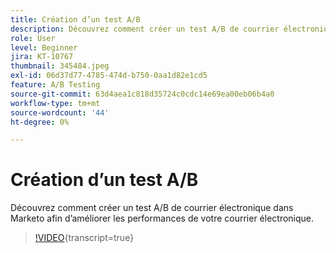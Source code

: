 ```yaml
---
title: Création d’un test A/B
description: Découvrez comment créer un test A/B de courrier électronique dans Marketo afin d’améliorer les performances de votre courrier électronique.
role: User
level: Beginner
jira: KT-10767
thumbnail: 345484.jpeg
exl-id: 06d37d77-4785-474d-b750-0aa1d82e1cd5
feature: A/B Testing
source-git-commit: 63d4aea1c818d35724c0cdc14e69ea00eb06b4a0
workflow-type: tm+mt
source-wordcount: '44'
ht-degree: 0%

---
```


# Création d’un test A/B

Découvrez comment créer un test A/B de courrier électronique dans Marketo afin d’améliorer les performances de votre courrier électronique.

>[!VIDEO](https://video.tv.adobe.com/v/345484/?quality=12&learn=on){transcript=true}
